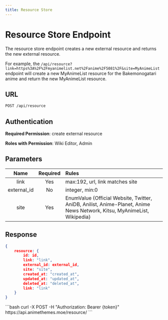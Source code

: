 ```yaml
---
title: Resource Store
---
```


<Block>

# Resource Store Endpoint

The resource store endpoint creates a new external resource and returns the new external resource.

For example, the `/api/resource?link=https%3A%2F%2Fmyanimelist.net%2Fanime%2F5081%2F&site=MyAnimeList` endpoint will create a new MyAnimeList resource for the Bakemonogatari anime and return the new MyAnimeList resource.

## URL

```sh
POST /api/resource
```

## Authentication

**Required Permission**: create external resource

**Roles with Permission**: Wiki Editor, Admin

## Parameters

| Name        | Required | Rules                                                                                                                  |
| :---------: | :------: | :--------------------------------------------------------------------------------------------------------------------- |
| link        | Yes      | max:192, url, link matches site                                                                                        |
| external_id | No       | integer, min:0                                                                                                         |
| site        | Yes      | EnumValue {Official Website, Twitter, AniDB, Anilist, Anime-Planet, Anime News Network, Kitsu, MyAnimeList, Wikipedia} |

## Response

```json
{
    resource: {
        id: id,
        link: "link",
        external_id: external_id,
        site: "site",
        created_at: "created_at",
        updated_at: "updated_at",
        deleted_at: "deleted_at",
        link: "link"
    }
}
```

<Example>

<CURL>
```bash
curl -X POST -H "Authorization: Bearer {token}" https://api.animethemes.moe/resource/
```
</CURL>

</Example>

</Block>